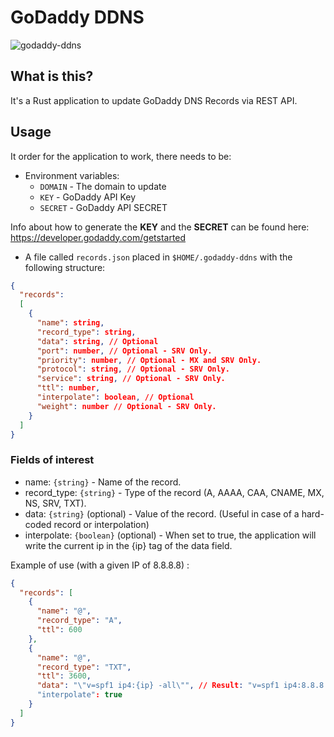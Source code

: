 # GoDaddy DDNS
![godaddy-ddns](https://user-images.githubusercontent.com/4237627/147422997-f72018be-7f60-4e56-9a52-d2ac81e0dbd5.png)

## What is this?
It's a Rust application to update GoDaddy DNS Records via REST API.

## Usage
It order for the application to work, there needs to be: 

* Environment variables:
  * `DOMAIN` - The domain to update
  * `KEY` - GoDaddy API Key
  * `SECRET` - GoDaddy API SECRET

Info about how to generate the **KEY** and the **SECRET** can be found here: https://developer.godaddy.com/getstarted 

* A file called `records.json` placed in `$HOME/.godaddy-ddns` with the following structure:

```json
{
  "records": 
  [
    {
      "name": string,
      "record_type": string,
      "data": string, // Optional
      "port": number, // Optional - SRV Only. 
      "priority": number, // Optional - MX and SRV Only. 
      "protocol": string, // Optional - SRV Only.
      "service": string, // Optional - SRV Only. 
      "ttl": number,
      "interpolate": boolean, // Optional
      "weight": number // Optional - SRV Only.
    }
  ]
}
```

### Fields of interest 

* name: `{string}` - Name of the record.
* record_type: `{string}` - Type of the record (A, AAAA, CAA, CNAME, MX, NS, SRV, TXT). 
* data: `{string}` (optional) - Value of the record. (Useful in case of a hard-coded record or interpolation)
* interpolate: `{boolean}` (optional) - When set to true, the application will write the current ip in the {ip} tag of the data field.

Example of use (with a given IP of 8.8.8.8) :

```json
{
  "records": [
    {
      "name": "@",
      "record_type": "A",
      "ttl": 600
    },
    {
      "name": "@",
      "record_type": "TXT",
      "ttl": 3600,
      "data": "\"v=spf1 ip4:{ip} -all\"", // Result: "v=spf1 ip4:8.8.8.8 -all"
      "interpolate": true
    }
  ]
}
```



 